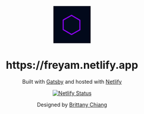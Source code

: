 <div align="center">
  <img alt="Logo" src="/src/images/logo.png" width="100" />
</div>
<h1 align="center">
  https://freyam.netlify.app
</h1>
<p align="center">
  Built with <a href="https://www.gatsbyjs.org/" target="_blank">Gatsby</a> and hosted with <a href="https://www.netlify.com/" target="_blank">Netlify</a>
</p>
<p align="center">
  <a href="https://app.netlify.com/sites/freyam/deploys" target="_blank">
    <img src="https://api.netlify.com/api/v1/badges/5ed130dd-81aa-4139-9892-0467d40d82c1/deploy-status" alt="Netlify Status" />
  </a>
</p>

<p align="center">
  Designed by <a href="https://brittanychiang.com/"> Brittany Chiang</a>
</p>
